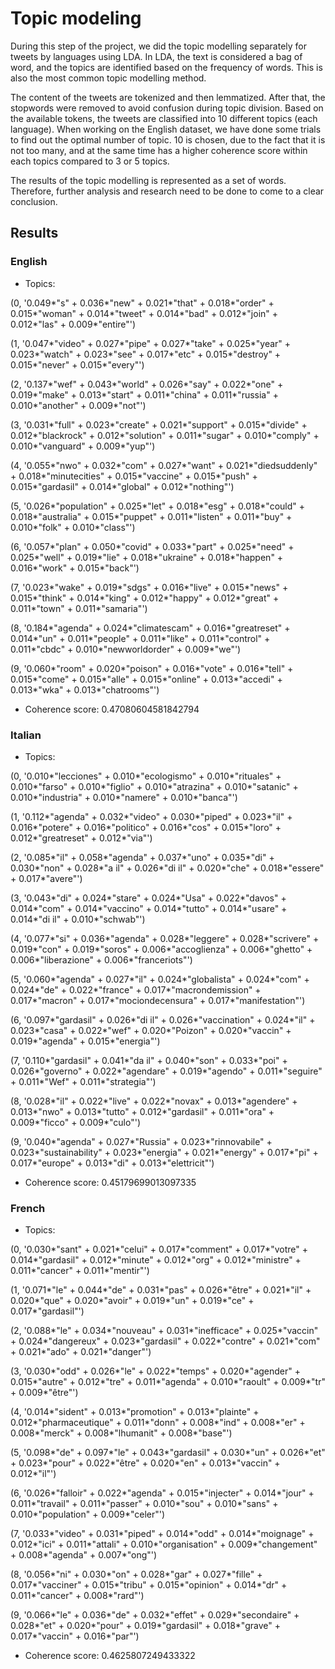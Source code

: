 # Topic modeling
During this step of the project, we did the topic modelling separately for tweets by languages using LDA. In LDA, the text is considered a bag of word, and the topics are identified based on the frequency of words. This is also the most common topic modelling method. 

The content of the tweets are tokenized and then lemmatized. After that, the stopwords were removed to avoid confusion during topic division. Based on the available tokens, the tweets are classified into 10 different topics (each language). When working on the English dataset, we have done some trials to find out the optimal number of topic. 10 is chosen, due to the fact that it is not too many, and at the same time has a higher coherence score within each topics compared to 3 or 5 topics. 

The results of the topic modelling is represented as a set of words. Therefore, further analysis and research need to be done to come to a clear conclusion. 

## Results 
### English
* Topics:

(0, '0.049*"s" + 0.036*"new" + 0.021*"that" + 0.018*"order" + 0.015*"woman" + 0.014*"tweet" + 0.014*"bad" + 0.012*"join" + 0.012*"las" + 0.009*"entire"')

(1, '0.047*"video" + 0.027*"pipe" + 0.027*"take" + 0.025*"year" + 0.023*"watch" + 0.023*"see" + 0.017*"etc" + 0.015*"destroy" + 0.015*"never" + 0.015*"every"')

(2, '0.137*"wef" + 0.043*"world" + 0.026*"say" + 0.022*"one" + 0.019*"make" + 0.013*"start" + 0.011*"china" + 0.011*"russia" + 0.010*"another" + 0.009*"not"')

(3, '0.031*"full" + 0.023*"create" + 0.021*"support" + 0.015*"divide" + 0.012*"blackrock" + 0.012*"solution" + 0.011*"sugar" + 0.010*"comply" + 0.010*"vanguard" + 0.009*"yup"')

(4, '0.055*"nwo" + 0.032*"com" + 0.027*"want" + 0.021*"diedsuddenly" + 0.018*"minutecities" + 0.015*"vaccine" + 0.015*"push" + 0.015*"gardasil" + 0.014*"global" + 0.012*"nothing"')

(5, '0.026*"population" + 0.025*"let" + 0.018*"esg" + 0.018*"could" + 0.018*"australia" + 0.015*"puppet" + 0.011*"listen" + 0.011*"buy" + 0.010*"folk" + 0.010*"class"')

(6, '0.057*"plan" + 0.050*"covid" + 0.033*"part" + 0.025*"need" + 0.025*"well" + 0.019*"lie" + 0.018*"ukraine" + 0.018*"happen" + 0.016*"work" + 0.015*"back"')

(7, '0.023*"wake" + 0.019*"sdgs" + 0.016*"live" + 0.015*"news" + 0.015*"think" + 0.014*"king" + 0.012*"happy" + 0.012*"great" + 0.011*"town" + 0.011*"samaria"')

(8, '0.184*"agenda" + 0.024*"climatescam" + 0.016*"greatreset" + 0.014*"un" + 0.011*"people" + 0.011*"like" + 0.011*"control" + 0.011*"cbdc" + 0.010*"newworldorder" + 0.009*"we"')

(9, '0.060*"room" + 0.020*"poison" + 0.016*"vote" + 0.016*"tell" + 0.015*"come" + 0.015*"alle" + 0.015*"online" + 0.013*"accedi" + 0.013*"wka" + 0.013*"chatrooms"')
* Coherence score: 0.47080604581842794
### Italian
* Topics:

(0, '0.010*"lecciones" + 0.010*"ecologismo" + 0.010*"rituales" + 0.010*"farso" + 0.010*"figlio" + 0.010*"atrazina" + 0.010*"satanic" + 0.010*"industria" + 0.010*"namere" + 0.010*"banca"')

(1, '0.112*"agenda" + 0.032*"video" + 0.030*"piped" + 0.023*"il" + 0.016*"potere" + 0.016*"politico" + 0.016*"cos" + 0.015*"loro" + 0.012*"greatreset" + 0.012*"via"')

(2, '0.085*"il" + 0.058*"agenda" + 0.037*"uno" + 0.035*"di" + 0.030*"non" + 0.028*"a il" + 0.026*"di il" + 0.020*"che" + 0.018*"essere" + 0.017*"avere"')

(3, '0.043*"di" + 0.024*"stare" + 0.024*"Usa" + 0.022*"davos" + 0.014*"com" + 0.014*"vaccino" + 0.014*"tutto" + 0.014*"usare" + 0.014*"di il" + 0.010*"schwab"')

(4, '0.077*"si" + 0.036*"agenda" + 0.028*"leggere" + 0.028*"scrivere" + 0.019*"con" + 0.019*"soros" + 0.006*"accoglienza" + 0.006*"ghetto" + 0.006*"liberazione" + 0.006*"franceriots"')

(5, '0.060*"agenda" + 0.027*"il" + 0.024*"globalista" + 0.024*"com" + 0.024*"de" + 0.022*"france" + 0.017*"macrondemission" + 0.017*"macron" + 0.017*"mociondecensura" + 0.017*"manifestation"')

(6, '0.097*"gardasil" + 0.026*"di il" + 0.026*"vaccination" + 0.024*"il" + 0.023*"casa" + 0.022*"wef" + 0.020*"Poizon" + 0.020*"vaccin" + 0.019*"agenda" + 0.015*"energia"')

(7, '0.110*"gardasil" + 0.041*"da il" + 0.040*"son" + 0.033*"poi" + 0.026*"governo" + 0.022*"agendare" + 0.019*"agendo" + 0.011*"seguire" + 0.011*"Wef" + 0.011*"strategia"')

(8, '0.028*"il" + 0.022*"live" + 0.022*"novax" + 0.013*"agendere" + 0.013*"nwo" + 0.013*"tutto" + 0.012*"gardasil" + 0.011*"ora" + 0.009*"ficco" + 0.009*"culo"')

(9, '0.040*"agenda" + 0.027*"Russia" + 0.023*"rinnovabile" + 0.023*"sustainability" + 0.023*"energia" + 0.021*"energy" + 0.017*"pi" + 0.017*"europe" + 0.013*"di" + 0.013*"elettricit"')
* Coherence score: 0.45179699013097335
### French
* Topics:

(0, '0.030*"sant" + 0.021*"celui" + 0.017*"comment" + 0.017*"votre" + 0.014*"gardasil" + 0.012*"minute" + 0.012*"org" + 0.012*"ministre" + 0.011*"cancer" + 0.011*"mentir"')

(1, '0.071*"le" + 0.044*"de" + 0.031*"pas" + 0.026*"être" + 0.021*"il" + 0.020*"que" + 0.020*"avoir" + 0.019*"un" + 0.019*"ce" + 0.017*"gardasil"')

(2, '0.088*"le" + 0.034*"nouveau" + 0.031*"inefficace" + 0.025*"vaccin" + 0.024*"dangereux" + 0.023*"gardasil" + 0.022*"contre" + 0.021*"com" + 0.021*"ado" + 0.021*"danger"')

(3, '0.030*"odd" + 0.026*"le" + 0.022*"temps" + 0.020*"agender" + 0.015*"autre" + 0.012*"tre" + 0.011*"agenda" + 0.010*"raoult" + 0.009*"tr" + 0.009*"être"')

(4, '0.014*"sident" + 0.013*"promotion" + 0.013*"plainte" + 0.012*"pharmaceutique" + 0.011*"donn" + 0.008*"ind" + 0.008*"er" + 0.008*"merck" + 0.008*"lhumanit" + 0.008*"base"')

(5, '0.098*"de" + 0.097*"le" + 0.043*"gardasil" + 0.030*"un" + 0.026*"et" + 0.023*"pour" + 0.022*"être" + 0.020*"en" + 0.013*"vaccin" + 0.012*"il"')

(6, '0.026*"falloir" + 0.022*"agenda" + 0.015*"injecter" + 0.014*"jour" + 0.011*"travail" + 0.011*"passer" + 0.010*"sou" + 0.010*"sans" + 0.010*"population" + 0.009*"celer"')

(7, '0.033*"video" + 0.031*"piped" + 0.014*"odd" + 0.014*"moignage" + 0.012*"ici" + 0.011*"attali" + 0.010*"organisation" + 0.009*"changement" + 0.008*"agenda" + 0.007*"ong"')

(8, '0.056*"ni" + 0.030*"on" + 0.028*"gar" + 0.027*"fille" + 0.017*"vacciner" + 0.015*"tribu" + 0.015*"opinion" + 0.014*"dr" + 0.011*"cancer" + 0.008*"rard"')

(9, '0.066*"le" + 0.036*"de" + 0.032*"effet" + 0.029*"secondaire" + 0.028*"et" + 0.020*"pour" + 0.019*"gardasil" + 0.018*"grave" + 0.017*"vaccin" + 0.016*"par"')
* Coherence score: 0.4625807249433322
